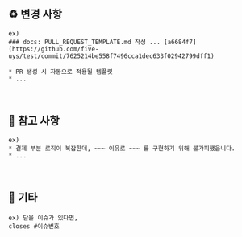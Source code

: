 ## ♻️ 변경 사항

```
ex)
### docs: PULL_REQUEST_TEMPLATE.md 작성 ... [a6684f7](https://github.com/five-uys/test/commit/7625214be558f7496cca1dec633f02942799dff1)

* PR 생성 시 자동으로 적용될 템플릿
* ...
```


<br>

## 📌 참고 사항

```
ex)
* 결제 부분 로직이 복잡한데, ~~~ 이유로 ~~~ 를 구현하기 위해 불가피했읍니다.
* ...
```


<br>

## 🎸 기타

```
ex) 닫을 이슈가 있다면,
closes #이슈번호
```


